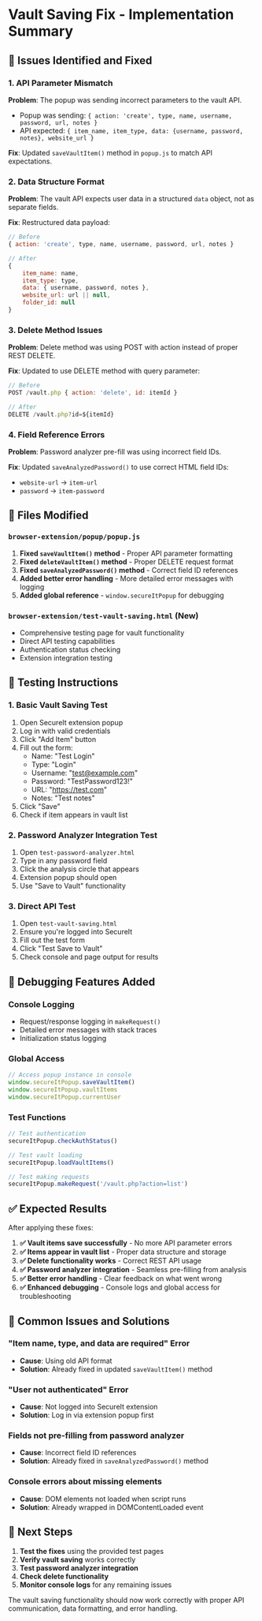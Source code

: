 # Vault Saving Fix - Implementation Summary

## 🐛 Issues Identified and Fixed

### 1. **API Parameter Mismatch**
**Problem**: The popup was sending incorrect parameters to the vault API.
- Popup was sending: `{ action: 'create', type, name, username, password, url, notes }`
- API expected: `{ item_name, item_type, data: {username, password, notes}, website_url }`

**Fix**: Updated `saveVaultItem()` method in `popup.js` to match API expectations.

### 2. **Data Structure Format**
**Problem**: The vault API expects user data in a structured `data` object, not as separate fields.

**Fix**: Restructured data payload:
```javascript
// Before
{ action: 'create', type, name, username, password, url, notes }

// After  
{
    item_name: name,
    item_type: type,
    data: { username, password, notes },
    website_url: url || null,
    folder_id: null
}
```

### 3. **Delete Method Issues**
**Problem**: Delete method was using POST with action instead of proper REST DELETE.

**Fix**: Updated to use DELETE method with query parameter:
```javascript
// Before
POST /vault.php { action: 'delete', id: itemId }

// After
DELETE /vault.php?id=${itemId}
```

### 4. **Field Reference Errors**
**Problem**: Password analyzer pre-fill was using incorrect field IDs.

**Fix**: Updated `saveAnalyzedPassword()` to use correct HTML field IDs:
- `website-url` → `item-url`
- `password` → `item-password`

## 📁 Files Modified

### `browser-extension/popup/popup.js`
1. **Fixed `saveVaultItem()` method** - Proper API parameter formatting
2. **Fixed `deleteVaultItem()` method** - Proper DELETE request format
3. **Fixed `saveAnalyzedPassword()` method** - Correct field ID references
4. **Added better error handling** - More detailed error messages with logging
5. **Added global reference** - `window.secureItPopup` for debugging

### `browser-extension/test-vault-saving.html` (New)
- Comprehensive testing page for vault functionality
- Direct API testing capabilities
- Authentication status checking
- Extension integration testing

## 🧪 Testing Instructions

### 1. **Basic Vault Saving Test**
1. Open SecureIt extension popup
2. Log in with valid credentials
3. Click "Add Item" button
4. Fill out the form:
   - Name: "Test Login"
   - Type: "Login"
   - Username: "test@example.com"
   - Password: "TestPassword123!"
   - URL: "https://test.com"
   - Notes: "Test notes"
5. Click "Save"
6. Check if item appears in vault list

### 2. **Password Analyzer Integration Test**
1. Open `test-password-analyzer.html`
2. Type in any password field
3. Click the analysis circle that appears
4. Extension popup should open
5. Use "Save to Vault" functionality

### 3. **Direct API Test**
1. Open `test-vault-saving.html`
2. Ensure you're logged into SecureIt
3. Fill out the test form
4. Click "Test Save to Vault"
5. Check console and page output for results

## 🔧 Debugging Features Added

### Console Logging
- Request/response logging in `makeRequest()`
- Detailed error messages with stack traces
- Initialization status logging

### Global Access
```javascript
// Access popup instance in console
window.secureItPopup.saveVaultItem()
window.secureItPopup.vaultItems
window.secureItPopup.currentUser
```

### Test Functions
```javascript
// Test authentication
secureItPopup.checkAuthStatus()

// Test vault loading
secureItPopup.loadVaultItems()

// Test making requests
secureItPopup.makeRequest('/vault.php?action=list')
```

## ✅ Expected Results

After applying these fixes:

1. **✅ Vault items save successfully** - No more API parameter errors
2. **✅ Items appear in vault list** - Proper data structure and storage
3. **✅ Delete functionality works** - Correct REST API usage
4. **✅ Password analyzer integration** - Seamless pre-filling from analysis
5. **✅ Better error handling** - Clear feedback on what went wrong
6. **✅ Enhanced debugging** - Console logs and global access for troubleshooting

## 🚨 Common Issues and Solutions

### "Item name, type, and data are required" Error
- **Cause**: Using old API format
- **Solution**: Already fixed in updated `saveVaultItem()` method

### "User not authenticated" Error
- **Cause**: Not logged into SecureIt extension
- **Solution**: Log in via extension popup first

### Fields not pre-filling from password analyzer
- **Cause**: Incorrect field ID references
- **Solution**: Already fixed in `saveAnalyzedPassword()` method

### Console errors about missing elements
- **Cause**: DOM elements not loaded when script runs
- **Solution**: Already wrapped in DOMContentLoaded event

## 🔄 Next Steps

1. **Test the fixes** using the provided test pages
2. **Verify vault saving** works correctly
3. **Test password analyzer integration** 
4. **Check delete functionality**
5. **Monitor console logs** for any remaining issues

The vault saving functionality should now work correctly with proper API communication, data formatting, and error handling.
